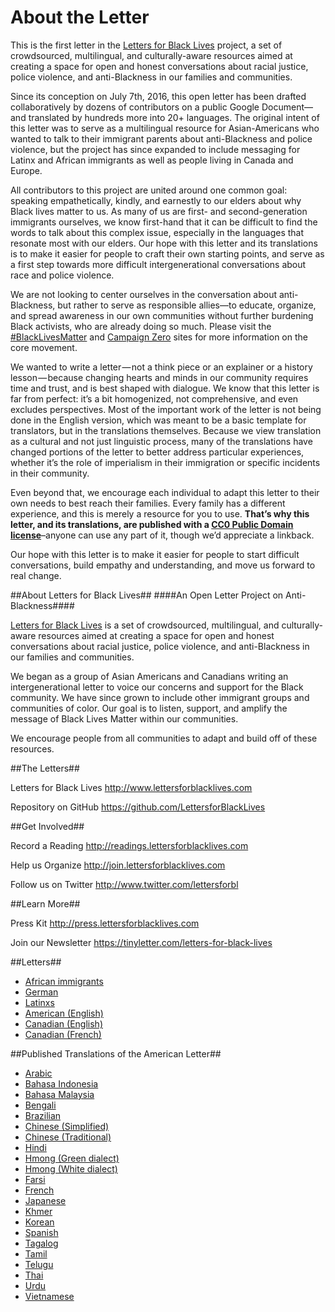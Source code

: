 # About the Letter

This is the first letter in the [Letters for Black Lives](http://about.lettersforblacklives.com) project, a set of crowdsourced, multilingual, and culturally-aware resources aimed at creating a space for open and honest conversations about racial justice, police violence, and anti-Blackness in our families and communities.

Since its conception on July 7th, 2016, this open letter has been drafted collaboratively by dozens of contributors on a public Google Document—and translated by hundreds more into 20+ languages.  The original intent of this letter was to serve as a multilingual resource for Asian-Americans who wanted to talk to their immigrant parents about anti-Blackness and police violence, but the project has since expanded to include messaging for Latinx and African immigrants as well as people living in Canada and Europe.

All contributors to this project are united around one common goal: speaking empathetically, kindly, and earnestly to our elders about why Black lives matter to us. As many of us are first- and second-generation immigrants ourselves, we know first-hand that it can be difficult to find the words to talk about this complex issue, especially in the languages that resonate most with our elders. Our hope with this letter and its translations is to make it easier for people to craft their own starting points, and serve as a first step towards more difficult intergenerational conversations about race and police violence.

We are not looking to center ourselves in the conversation about anti-Blackness, but rather to serve as responsible allies—to educate, organize, and spread awareness in our own communities without further burdening Black activists, who are already doing so much. Please visit the [#BlackLivesMatter](http://blacklivesmatter.com) and [Campaign Zero](http://www.joincampaignzero.org/#vision) sites for more information on the core movement.

We wanted to write a letter — not a think piece or an explainer or a history lesson — because changing hearts and minds in our community requires time and trust, and is best shaped with dialogue. We know that this letter is far from perfect: it’s a bit homogenized, not comprehensive, and even excludes perspectives. Most of the important work of the letter is not being done in the English version, which was meant to be a basic template for translators, but in the translations themselves. Because we view translation as a cultural and not just linguistic process, many of the translations have changed portions of the letter to better address particular experiences, whether it’s the role of imperialism in their immigration or specific incidents in their community.

Even beyond that, we encourage each individual to adapt this letter to their own needs to best reach their families. Every family has a different experience, and this is merely a resource for you to use. **That’s why this letter, and its translations, are published with a [CC0 Public Domain license](https://creativecommons.org/choose/zero/)**–anyone can use any part of it, though we’d appreciate a linkback. 

Our hope with this letter is to make it easier for people to start difficult conversations, build empathy and understanding, and move us forward to real change.


##About Letters for Black Lives##
####An Open Letter Project on Anti-Blackness####

[Letters for Black Lives](http://lettersforblacklives.com) is a set of crowdsourced, multilingual, and culturally-aware resources aimed at creating a space for open and honest conversations about racial justice, police violence, and anti-Blackness in our families and communities. 

We began as a group of Asian Americans and Canadians writing an intergenerational letter to voice our concerns and support for the Black community. We have since grown to include other immigrant groups and communities of color. Our goal is to listen, support, and amplify the message of Black Lives Matter within our communities. 

We encourage people from all communities to adapt and build off of these resources.  


##The Letters##

Letters for Black Lives
http://www.lettersforblacklives.com

Repository on GitHub
https://github.com/LettersforBlackLives

##Get Involved##

Record a Reading
http://readings.lettersforblacklives.com

Help us Organize
http://join.lettersforblacklives.com

Follow us on Twitter
http://www.twitter.com/lettersforbl


##Learn More##

Press Kit
http://press.lettersforblacklives.com

Join our Newsletter
https://tinyletter.com/letters-for-black-lives

##Letters##
* [African immigrants](https://lettersforblacklives.com/e713224282d2)
* [German](https://lettersforblacklives.com/8fa37d38ea13)
* [Latinxs](https://lettersforblacklives.com/72bd91ca43ca)
* [American (English)](https://lettersforblacklives.com/7ca577d59f4c)
* [Canadian (English)](https://lettersforblacklives.com/da04d08f2c2e)
* [Canadian (French)](https://lettersforblacklives.com/c82990294317)

##Published Translations of the American Letter##
* [Arabic](https://lettersforblacklives.com/392460e31329)
* [Bahasa Indonesia](https://lettersforblacklives.com/364d93e62822)
* [Bahasa Malaysia](https://lettersforblacklives.com/a62decf7704b)
* [Bengali](https://lettersforblacklives.com/1bc0dfd460e2)
* [Brazilian](https://lettersforblacklives.com/d610375ea8d0)
* [Chinese (Simplified)](https://lettersforblacklives.com/edbf828433c3)
* [Chinese (Traditional)](https://lettersforblacklives.com/6770eed17e9)
* [Hindi](https://lettersforblacklives.com/9c8c221aa3b2)
* [Hmong (Green dialect)](https://lettersforblacklives.com/d7f837c5776e)
* [Hmong (White dialect)](https://lettersforblacklives.com/effb8f362537)
* [Farsi](https://lettersforblacklives.com/69cf2acf4c52)
* [French](https://lettersforblacklives.com/7c89bb2e724e)
* [Japanese](https://lettersforblacklives.com/3432c44c312a)
* [Khmer](https://lettersforblacklives.com/a546a8769a99)
* [Korean](https://lettersforblacklives.com/cc7bac2283a5)
* [Spanish](https://lettersforblacklives.com/6a451b1a6099)
* [Tagalog](https://lettersforblacklives.com/e52a185d1488)
* [Tamil](https://lettersforblacklives.com/1bd896a02fe6)
* [Telugu](https://lettersforblacklives.com/cea3cb627acc)
* [Thai](https://lettersforblacklives.com/ad7d82837d02)
* [Urdu](https://lettersforblacklives.com/9c7edc7baeb3)
* [Vietnamese](https://lettersforblacklives.com/4a3f1e2c7535)
